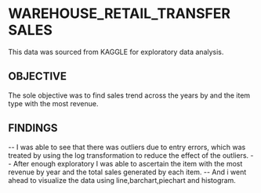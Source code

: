 # WAREHOUSE_RETAIL_TRANSFER SALES
This data was sourced from KAGGLE for exploratory data analysis.
## OBJECTIVE
The sole objective was to find sales trend across the years by and the item type with the most revenue. 
## FINDINGS
-- I was able to see that there was outliers due to entry errors, which was treated by using the log transformation to reduce the effect of the outliers.
-- After enough exploratory I was able to ascertain the item with the most revenue by year and the total sales generated by each item.
-- And i went ahead to visualize the data using line,barchart,piechart and histogram.
